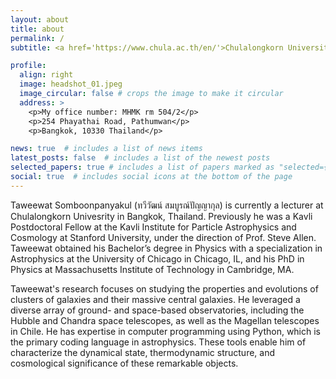 ```yaml
---
layout: about
title: about
permalink: /
subtitle: <a href='https://www.chula.ac.th/en/'>Chulalongkorn University</a>, MHMK Roomm 504/2, <a href="mailto:taweewat.s@chula.ac.th">taweewat.s@chula.ac.th</a>

profile:
  align: right
  image: headshot_01.jpeg
  image_circular: false # crops the image to make it circular
  address: >
    <p>My office number: MHMK rm 504/2</p>
    <p>254 Phayathai Road, Pathumwan</p>
    <p>Bangkok, 10330 Thailand</p>

news: true  # includes a list of news items
latest_posts: false  # includes a list of the newest posts
selected_papers: true # includes a list of papers marked as "selected={true}"
social: true  # includes social icons at the bottom of the page
---
```

Taweewat Somboonpanyakul (ทวีวัฒน์ สมบูรณ์ปัญญากุล) is currently a lecturer at Chulalongkorn Univesrity in Bangkok, Thailand. Previously he was a Kavli Postdoctoral Fellow at the Kavli Institute for Particle Astrophysics and Cosmology at Stanford University, under the direction of Prof. Steve Allen. Taweewat obtained his Bachelor’s degree in Physics with a specialization in Astrophysics at the University of Chicago in Chicago, IL, and his PhD in Physics at Massachusetts Institute of Technology in Cambridge, MA. 

Taweewat's research focuses on studying the properties and evolutions of clusters of galaxies and their massive central galaxies. He leveraged a diverse array of ground- and space-based observatories, including the Hubble and Chandra space telescopes, as well as the Magellan telescopes in Chile. He has expertise in computer programming using Python, which is the primary coding language in astrophysics. These tools enable him of characterize the dynamical state, thermodynamic structure, and cosmological significance of these remarkable objects. 


<!-- 
Write your biography here. Tell the world about yourself. Link to your favorite [subreddit](http://reddit.com). You can put a picture in, too. The code is already in, just name your picture `prof_pic.jpg` and put it in the `img/` folder.

Put your address / P.O. box / other info right below your picture. You can also disable any of these elements by editing `profile` property of the YAML header of your `_pages/about.md`. Edit `_bibliography/papers.bib` and Jekyll will render your [publications page](/al-folio/publications/) automatically.

Link to your social media connections, too. This theme is set up to use [Font Awesome icons](http://fortawesome.github.io/Font-Awesome/) and [Academicons](https://jpswalsh.github.io/academicons/), like the ones below. Add your Facebook, Twitter, LinkedIn, Google Scholar, or just disable all of them. -->
